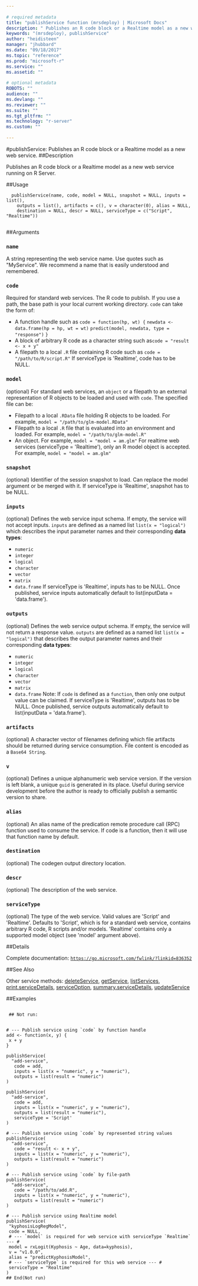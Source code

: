 ```yaml
--- 
 
# required metadata 
title: "publishService function (mrsdeploy) | Microsoft Docs" 
description: " Publishes an R code block or a Realtime model as a new web service running on R Server. " 
keywords: "(mrsdeploy), publishService" 
author: "heidisteen" 
manager: "jhubbard" 
ms.date: "09/18/2017" 
ms.topic: "reference" 
ms.prod: "microsoft-r" 
ms.service: "" 
ms.assetid: "" 
 
# optional metadata 
ROBOTS: "" 
audience: "" 
ms.devlang: "" 
ms.reviewer: "" 
ms.suite: "" 
ms.tgt_pltfrm: "" 
ms.technology: "r-server" 
ms.custom: "" 
 
--- 
```

 
 
 
 
 #publishService: Publishes an R code block or a Realtime model as a new web service. 
 ##Description
 
Publishes an R code block or a Realtime model as a new web service running on
R Server.
 
 
 ##Usage

```   
  publishService(name, code, model = NULL, snapshot = NULL, inputs = list(),
    outputs = list(), artifacts = c(), v = character(0), alias = NULL,
    destination = NULL, descr = NULL, serviceType = c("Script", "Realtime"))
 
```
 
 ##Arguments

   
  
 ### `name`
 A string representing the web service name. Use quotes such as  "MyService". We recommend a name that is easily understood and remembered. 
  
  
  
 ### `code`
 Required for standard web services. The R code to publish.  If you use a path, the base path is your local current working directory. `code` can take the form of:  
*   A function handle such as  `code = function(hp, wt) {` `newdata <- data.frame(hp = hp, wt = wt)` `predict(model, newdata, type = "response")` `}` 
*   A block of arbitrary R code as a character string such as`code = "result <- x + y"` 
*   A filepath to a local `.R` file containing R code such as `code = "/path/to/R/script.R"` 
 If serviceType is 'Realtime', code has to be NULL. 
  
  
  
 ### `model`
 (optional) For standard web services, an `object` or a filepath to an external representation of R objects to be loaded and used  with `code`. The specified file can be: 
*   Filepath to a local `.RData` file holding R objects to be loaded. For example,  `model = "/path/to/glm-model.RData"` 
*   Filepath to a local `.R` file that is evaluated into an environment and loaded. For example,  `model = "/path/to/glm-model.R"` 
*   An object. For example,  `model = "model = am.glm"` 
 For realtime web services (serviceType = 'Realtime'), only an R model  object is accepted. For example, `model = "model = am.glm"` 
  
  
  
 ### `snapshot`
 (optional) Identifier of the session snapshot to load. Can replace the model argument or be merged with it. If serviceType is 'Realtime', snapshot has to be NULL. 
  
  
  
 ### `inputs`
 (optional) Defines the web service input schema. If empty, the service will not accept inputs. `inputs` are defined as a named list  `list(x = "logical")` which describes the input parameter  names and their corresponding **data types**:  
*   `numeric` 
*   `integer` 
*   `logical` 
*   `character` 
*   `vector` 
*   `matrix` 
*   `data.frame` 
 If serviceType is 'Realtime', inputs has to be NULL. Once published,  service inputs automatically default to  list(inputData = 'data.frame'). 
  
  
  
 ### `outputs`
 (optional) Defines the web service output schema. If empty, the service will not return a response value. `outputs` are defined as a  named list `list(x = "logical")` that describes the output parameter  names and their corresponding **data types**:  
*   `numeric` 
*   `integer` 
*   `logical` 
*   `character` 
*   `vector` 
*   `matrix` 
*   `data.frame` 
 Note: If `code` is defined as a `function`, then only one output value can be claimed. If serviceType is 'Realtime', outputs has to be NULL. Once published,  service outputs automatically default to  list(inputData = 'data.frame'). 
  
  
  
 ### `artifacts`
 (optional) A character vector of filenames defining which file artifacts should be returned during service consumption. File content is encoded as a `Base64 String`. 
  
  
  
 ### `v`
 (optional) Defines a unique alphanumeric web service version.  If the version is left blank, a unique `guid` is generated in its place. Useful during service development before the author is ready to officially publish a semantic version to share. 
  
  
  
 ### `alias`
 (optional) An alias name of the predication remote procedure call (RPC) function used to consume the service. If code is a function,  then it will use that function name by default. 
  
  
  
 ### `destination`
 (optional) The codegen output directory location. 
  
  
  
 ### `descr`
 (optional) The description of the web service. 
  
  
  
 ### `serviceType`
 (optional) The type of the web service. Valid values are  'Script' and 'Realtime'. Defaults to 'Script', which is for a standard web  service, contains arbitrary R code, R scripts and/or models. 'Realtime' contains only a supported model object (see 'model' argument above). 
  
 
 
 ##Details
 
Complete documentation: [`https://go.microsoft.com/fwlink/?linkid=836352`](https://go.microsoft.com/fwlink/?linkid=836352)

 
 
 ##See Also
 
Other service methods: [deleteService](deleteService.md),
[getService](getService.md), [listServices](listServices.md),
[print.serviceDetails](print.serviceDetails.md),
[serviceOption](serviceOption.md),
[summary.serviceDetails](summary.serviceDetails.md),
[updateService](updateService.md)
   
 ##Examples

 ```
   
  ## Not run:
 

# --- Publish service using `code` by function handle
add <- function(x, y) {
  x + y
}

publishService(
   "add-service",
    code = add,
    inputs = list(x = "numeric", y = "numeric"),
    outputs = list(result = "numeric")
)
 
publishService(
   "add-service",
    code = add,
    inputs = list(x = "numeric", y = "numeric"),
    outputs = list(result = "numeric"),
    serviceType = 'Script'
)
                
# --- Publish service using `code` by represented string values
publishService(
   "add-service",
    code = "result <- x + y",
    inputs = list(x = "numeric", y = "numeric"),
    outputs = list(result = "numeric")
)

# --- Publish service using `code` by file-path
publishService(
   "add-service",
    code = "/path/to/add.R", 
    inputs = list(x = "numeric", y = "numeric"),
    outputs = list(result = "numeric")
)

# --- Publish service using Realtime model
publishService(
  "kyphosisLogRegModel",
  code = NULL,
  # --- `model` is required for web service with serviceType `Realtime` --- #
  model = rxLogit(Kyphosis ~ Age, data=kyphosis),
  v = "v1.0.0",
  alias = "predictKyphosisModel",
  # --- `serviceType` is required for this web service --- #
  serviceType = "Realtime"
)
 ## End(Not run) 
  
 
```
 
